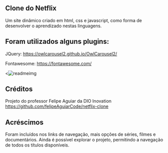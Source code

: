 <h2>Clone do Netflix</h2>

Um site dinâmico criado em html, css e javascript, 
como forma de desenvolver o aprendizado nestas linguagens.

<h2>Foram utilizados alguns plugins:</h2>

JQuery: https://owlcarousel2.github.io/OwlCarousel2/

Fontawesome: https://fontawesome.com/

<![readmeimg](https://user-images.githubusercontent.com/97102367/161991303-291fe001-821a-4aac-91b9-aaaa7bc0c11a.jpg)


<h2>Créditos</h2>

Projeto do professor Felipe Aguiar da DIO Inovation
https://github.com/felipeAguiarCode/netflix-clone

<h2>Acréscimos</h2>

Foram incluídos nos links de navegação, mais opções de séries, filmes e documentários.
Ainda é possível explorar o projeto, permitindo a navegação de todos os títulos disponíveis.

